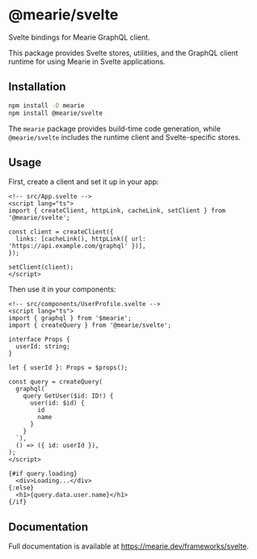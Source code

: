 # @mearie/svelte

Svelte bindings for Mearie GraphQL client.

This package provides Svelte stores, utilities, and the GraphQL client runtime
for using Mearie in Svelte applications.

## Installation

```bash
npm install -D mearie
npm install @mearie/svelte
```

The `mearie` package provides build-time code generation, while `@mearie/svelte`
includes the runtime client and Svelte-specific stores.

## Usage

First, create a client and set it up in your app:

```svelte
<!-- src/App.svelte -->
<script lang="ts">
import { createClient, httpLink, cacheLink, setClient } from '@mearie/svelte';

const client = createClient({
  links: [cacheLink(), httpLink({ url: 'https://api.example.com/graphql' })],
});

setClient(client);
</script>
```

Then use it in your components:

```svelte
<!-- src/components/UserProfile.svelte -->
<script lang="ts">
import { graphql } from '$mearie';
import { createQuery } from '@mearie/svelte';

interface Props {
  userId: string;
}

let { userId }: Props = $props();

const query = createQuery(
  graphql(`
    query GetUser($id: ID!) {
      user(id: $id) {
        id
        name
      }
    }
  `),
  () => ({ id: userId }),
);
</script>

{#if query.loading}
  <div>Loading...</div>
{:else}
  <h1>{query.data.user.name}</h1>
{/if}
```

## Documentation

Full documentation is available at <https://mearie.dev/frameworks/svelte>.
